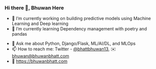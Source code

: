 ### Hi there 👋, Bhuwan Here

- 🔭 I’m currently working on building predictive models using Machine Learning and Deep learning
- 🌱 I’m currently learning Dependency management with poetry and pandas
<!-- - 👯 I’m looking to collaborate on ... -->
<!-- - 🤔 I’m looking for help with ... -->
- 💬 Ask me about Python, Django/Flask, ML/AI/DL, and MLOps
- 📫 How to reach me: Twitter - [@bhattbhuwan13](https://twitter.com/bhattbhuwan13), ✉️ bhuwan@bhuwanbhatt.com
- 🔗 https://bhuwanbhatt.com
<!-- - 😄 Pronouns:
- ⚡ Fun fact: ...
-->
